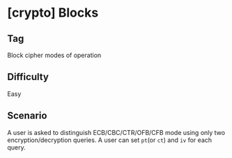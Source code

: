 # [crypto] Blocks

## Tag

Block cipher modes of operation

## Difficulty

Easy

## Scenario

A user is asked to distinguish ECB/CBC/CTR/OFB/CFB mode using only two encryption/decryption queries. A user can set `pt`(or `ct`) and `iv` for each query.